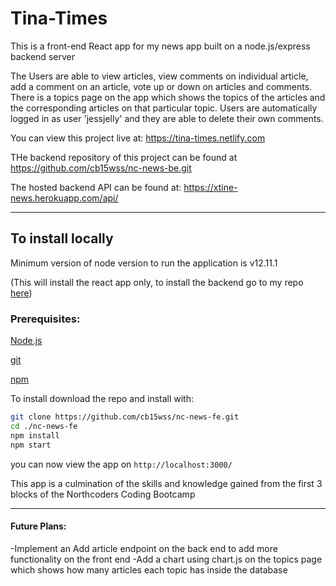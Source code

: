 # Tina-Times

This is a front-end React app for my news app built on a node.js/express backend server

The Users are able to view articles, view comments on individual article, add a comment on an article,
vote up or down on articles and comments.
There is a topics page on the app which shows the topics of the articles and the corresponding articles on that particular topic. Users are automatically logged in as user 'jessjelly' and they are able to delete their own comments.

You can view this project live at: https://tina-times.netlify.com

THe backend repository of this project can be found at https://github.com/cb15wss/nc-news-be.git

The hosted backend API can be found at: https://xtine-news.herokuapp.com/api/

---

## To install locally

Minimum version of node version to run the application is v12.11.1

(This will install the react app only, to install the backend go to my repo [here](https://github.com/cb15wss/nc-news-fe.git))

### Prerequisites:

[Node.js](https://nodejs.org/en/)

[git](https://git-scm.com/)

[npm](https://www.npmjs.com/)

To install download the repo and install with:

```bash
git clone https://github.com/cb15wss/nc-news-fe.git
cd ./nc-news-fe
npm install
npm start
```

you can now view the app on `http://localhost:3000/`

This app is a culmination of the skills and knowledge gained from the first 3 blocks of the Northcoders Coding Bootcamp

---

#### Future Plans:

-Implement an Add article endpoint on the back end to add more functionality on the front end
-Add a chart using chart.js on the topics page which shows how many articles each topic has inside the database

##
